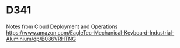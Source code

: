 # D341
Notes from Cloud Deployment and Operations
https://www.amazon.com/EagleTec-Mechanical-Keyboard-Industrial-Aluminium/dp/B086VRHTNG
